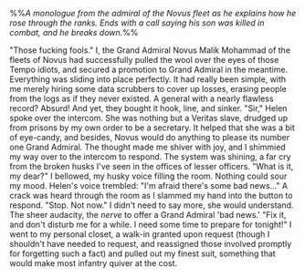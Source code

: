 %%*A monologue from the admiral of the Novus fleet as he explains how he rose through the ranks. Ends with a call saying his son was killed in combat, and he breaks down.*%%

"Those fucking fools." I, the Grand Admiral Novus Malik Mohammad of the fleets of Novus had successfully pulled the wool over the eyes of those Tempo idiots, and secured a promotion to Grand Admiral in the meantime. Everything was sliding into place perfectly. It had really been simple, with me merely hiring some data scrubbers to cover up losses, erasing people from the logs as if they never existed. A general with a nearly flawless record? Absurd! And yet, they bought it hook, line, and sinker. 
"Sir," Helen spoke over the intercom. She was nothing but a Veritas slave, drudged up from prisons by my own order to be a secretary. It helped that she was a bit of eye-candy, and besides, Novus would do anything to please its number one Grand Admiral. The thought made me shiver with joy, and I shimmied my way over to the intercom to respond. The system was shining, a far cry from the broken husks I've seen in the offices of lesser officers.
"What is it, my dear?" I bellowed, my husky voice filling the room. Nothing could sour my mood. 
Helen's voice trembled: "I'm afraid there's some bad news..." A crack was heard through the room as I slammed my hand into the button to respond. 
"Stop. Not now." I didn't need to say more, she would understand. The sheer audacity, the *nerve* to offer a Grand Admiral 'bad news.' "Fix it, and don't disturb me for a while. I need some time to prepare for tonight!" I went to my personal closet, a walk-in granted upon request (though I shouldn't have needed to request, and reassigned those involved promptly for forgetting such a fact) and pulled out my finest suit, something that would make most infantry quiver at the cost. 

